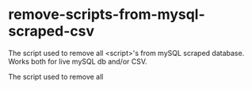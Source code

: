 # remove-scripts-from-mysql-scraped-csv
The script used to remove all &lt;script>'s from mySQL scraped database. Works both for live mySQL db and/or CSV.

The script used to remove all <script>'s from mySQL scraped database. Works both for live mySQL db and/or CSV.

Second script ("split_csv.php") is just quick tool for internal use to split large CSV's to some smaller parts.

No demo available. But this PHP will definitely remove all <script>'s from the CSV.
